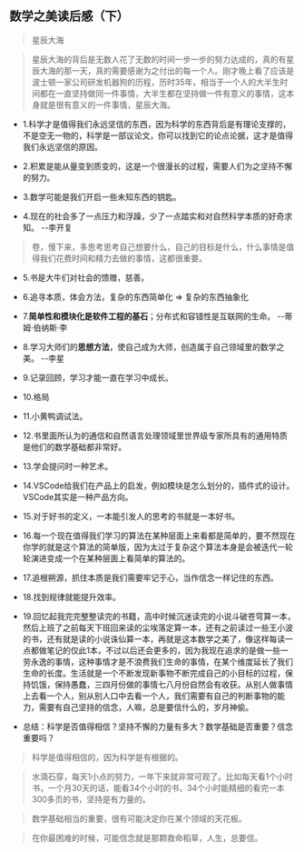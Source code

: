 ## 数学之美读后感（下）

>星辰大海

>星辰大海的背后是无数人花了无数的时间一步一步的努力达成的，真的有星辰大海的那一天，真的需要感谢为之付出的每一个人。刚才晚上看了应该是波士顿一家公司研发机器狗的历程，历时35年，相当于一个人的大半生时间都在一直坚持做同一件事情，大半生都在坚持做一件有意义的事情，这本身就是很有意义的一件事情，星辰大海。

- 1.科学才是值得我们永远坚信的东西，因为科学的东西背后是有理论支撑的，不是空无一物的，科学是一部议论文，你可以找到它的论点论据，这才是值得我们永远坚信的原因。

- 2.积累是能从量变到质变的，这是一个很漫长的过程，需要人们为之坚持不懈的努力。

- 3.数学可能是我们开启一些未知东西的钥匙。

- 4.现在的社会多了一点压力和浮躁，少了一点踏实和对自然科学本质的好奇求知。 --李开复

>卷，慢下来，多思考思考自己想要什么，自己的目标是什么，什么事情是值得我们花费时间和精力去做的事情，这都很重要。

- 5.书是大牛们对社会的馈赠，慈善。

- 6.追寻本质，体会方法，复杂的东西简单化 => 复杂的东西抽象化

- 7.**简单性和模块化是软件工程的基石**；分布式和容错性是互联网的生命。 --蒂姆·伯纳斯·李

- 8.学习大师们的**思想方法**，使自己成为大师，创造属于自己领域里的数学之美。 --李星

- 9.记录回顾，学习才能一直在学习中成长。

- 10.格局

- 11.小黄鸭调试法。

- 12.书里面所认为的通信和自然语言处理领域里世界级专家所具有的通用特质是他们的数学基础都非常好。

- 13.学会提问时一种艺术。

- 14.VSCode给我们在产品上的启发，例如模块是怎么划分的，插件式的设计。VSCode其实是一种产品方向。

- 15.对于好书的定义，一本能引发人的思考的书就是一本好书。

- 16.每一个现在值得我们学习的算法在某种层面上来看都是简单的，要不然现在你学的就是这个算法的简单版，因为太过于复杂这个算法本身是会被迭代一轮轮演进变成一个在某种层面上看简单的算法的。

- 17.追根朔源，抓住本质是我们需要牢记于心，当作信念一样记住的东西。

- 18.找到规律就能提升效率。

- 19.回忆起我完完整整读完的书籍，高中时候沉迷读完的小说斗破苍穹算一本，然后上班了之前每天下班回来读的尘埃落定算一本，还有之前读过一些王小波的书，还有就是读的小说诛仙算一本，再就是这本数学之美了，像这样每读一点都做笔记的仅此1本，不过以后还会更多的，因为我现在追求的是做一些一劳永逸的事情，这种事情才是不浪费我们生命的事情，在某个维度延长了我们生命的长度。生活就是一个不断发现新事物不断完成自己的小目标的过程，保持饥饿，保持愚蠢，三四月份做的事情七八月份自然会有收获。从别人做事情上去看一个人，别从别人口中去看一个人，我们需要有自己的判断事物的能力，需要有自己坚持的信念，人嘛，总是要信什么的，岁月神偷。

- 总结：科学是否值得相信？坚持不懈的力量有多大？数学基础是否重要？信念重要吗？

>科学是值得相信的，因为科学是有根据的。

>水滴石穿，每天1小点的努力，一年下来就非常可观了。比如每天看1个小时书，一个月30天的话，能看34个小时的书，34个小时能精细的看完一本300多页的书，坚持是有力量的。

>数学基础相当的重要，很有可能决定你在某个领域的天花板。

>在你最困难的时候，可能信念就是那颗救命稻草，人生，总要信。
